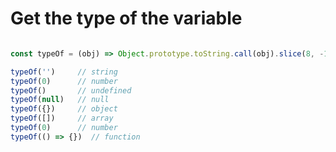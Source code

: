 


# Get the type of the variable 
```javascript

const typeOf = (obj) => Object.prototype.toString.call(obj).slice(8, -1).toLowerCase()

typeOf('')     // string
typeOf(0)      // number
typeOf()       // undefined
typeOf(null)   // null
typeOf({})     // object
typeOf([])     // array
typeOf(0)      // number
typeOf(() => {})  // function
```
